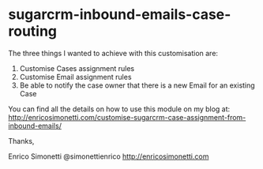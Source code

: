 sugarcrm-inbound-emails-case-routing
====================================

The three things I wanted to achieve with this customisation are:

1) Customise Cases assignment rules
2) Customise Email assignment rules
3) Be able to notify the case owner that there is a new Email for an existing Case 


You can find all the details on how to use this module on my blog at: http://enricosimonetti.com/customise-sugarcrm-case-assignment-from-inbound-emails/

Thanks,

Enrico Simonetti
@simonettienrico
http://enricosimonetti.com
